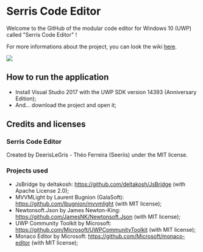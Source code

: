 # Serris Code Editor
Welcome to the GitHub of the modular code editor for Windows 10 (UWP) called "Serris Code Editor" !

For more informations about the project, you can look the wiki [here](https://github.com/Seeris/SerrisCodeEditor/wiki).

![](https://yoshilegris.files.wordpress.com/2017/06/pre-alpha_7.png)

## How to run the application

- Install Visual Studio 2017 with the UWP SDK version 14393 (Anniversary Edition);
- And... download the project and open it;

## Credits and licenses

### Serris Code Editor

Created by DeerisLeGris - Théo Ferreira (Seeriis) under the MIT license.

### Projects used

- JsBridge by deltakosh: https://github.com/deltakosh/JsBridge (with Apache License 2.0);
- MVVMLight by Laurent Bugnion (GalaSoft): https://github.com/lbugnion/mvvmlight (with MIT license);
- Newtonsoft.Json by James Newton-King: https://github.com/JamesNK/Newtonsoft.Json (with MIT license);
- UWP Community Toolkit by Microsoft: https://github.com/Microsoft/UWPCommunityToolkit (with MIT license);
- Monaco Editor by Microsoft: https://github.com/Microsoft/monaco-editor (with MIT license);
